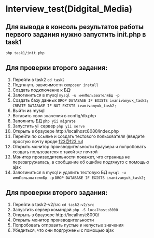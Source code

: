 # Interview_test(Didgital_Media)
## Для вывода в консоль результатов работы первого задания нужно запустить init.php в task1
  `php task1/init.php`
## Для проверки второго задания:
1. Перейти в task2
  `cd task2`
1. Подтянуть зависимости
  `composer install`
1. Создать подключение к БД:
  1. Залогиниться в mysql
    `mysql -u имяПользоателяБд -p`
  1. Создать базу данных
    `DROP DATABASE IF EXISTS ivanivanyuk_task2;`
    `CREATE DATABASE IF NOT EXISTS ivanivanyuk_task2;`
  1. Выйти из mysql
  1. Вставить свои значения в config/db.php
  1. Заполнить БД
    `php yii migrate`
1. Запустить yii сервер
  `php yii serve`
1. Открыть в браузере http://localhost:8080/index.php
1. Перейти по ссылке и создать тестового пользователя (введите простую почту вроде 123@123.ru)
1. Открыть монитор производительности браузера и попробовать создать пользователя с такой же почтой
1. Монитор производительности покажет, что страница не перезагружалась, а сообщение об ошибке подтянуто с помощью ajax
1. Залогиниться в mysql и удалить тестовую БД
  `mysql -u имяПользоателяБд -p`
  `DROP DATABASE IF EXISTS ivanivanyuk_task2;`
## Для проверки второго задания:
1. Перейти в task2-v2/src
  `cd task2-v2/src`
1. Запустить сервер командой `php -S localhost:8000`
1. Открыть в браузере http://localhost:8000/
1. Открыть монитор производительности
1. Попробовать отправить пустые и непустые значения
1. Убедиться, что они подгружены с помощью ajax
